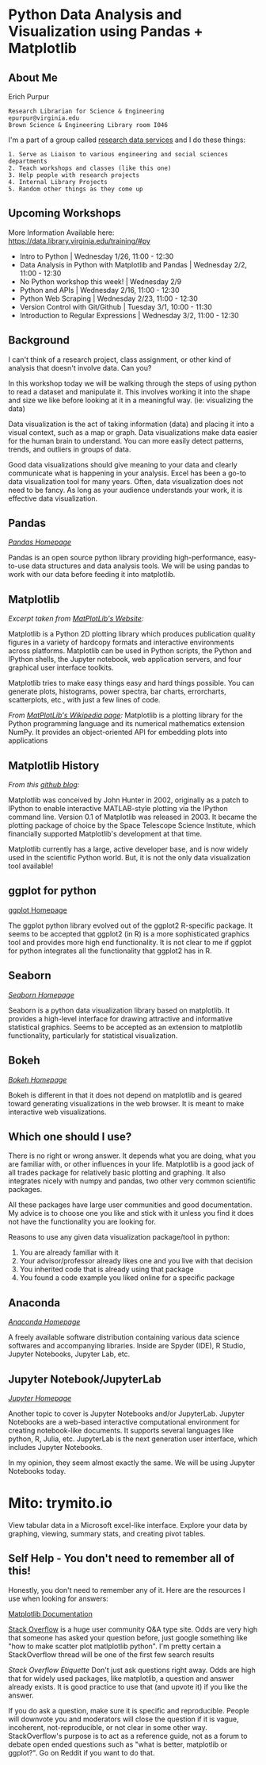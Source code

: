 
# Python Data Analysis and Visualization using Pandas + Matplotlib



## **About Me**

Erich Purpur

    Research Librarian for Science & Engineering
    epurpur@virginia.edu
    Brown Science & Engineering Library room I046


I'm a part of a group called [research data services](https://data.library.virginia.edu/) and I do these things:
    
    1. Serve as Liaison to various engineering and social sciences departments
    2. Teach workshops and classes (like this one)
    3. Help people with research projects
    4. Internal Library Projects
    5. Random other things as they come up
    
## **Upcoming Workshops**

More Information Available here: https://data.library.virginia.edu/training/#py

* Intro to Python                     |                Wednesday 1/26,  11:00 - 12:30
* Data Analysis in Python with Matplotlib and Pandas | Wednesday 2/2,   11:00 - 12:30
* No Python workshop this week!                |       Wednesday 2/9
* Python and APIs                               |      Wednesday 2/16,  11:00 - 12:30
* Python Web Scraping                            |     Wednesday 2/23,  11:00 - 12:30
* Version Control with Git/Github                 |    Tuesday   3/1,   10:00 - 11:30
* Introduction to Regular Expressions              |   Wednesday 3/2,   11:00 - 12:30                                    
    
    
## **Background**
I can't think of a research project, class assignment, or other kind of analysis that doesn't involve data.  Can you? 

In this workshop today we will be walking through the steps of using python to read a dataset and manipulate it. This involves working it into the shape and size we like before looking at it in a meaningful way. (ie: visualizing the data)

Data visualization is the act of taking information (data) and placing it into a visual context, such as a map or graph. Data 
visualizations make data easier for the human brain to understand. You can more easily detect patterns, trends, and outliers 
in groups of data. 

Good data visualizations should give meaning to your data and clearly communicate what is happening in your analysis. Excel 
has been a go-to data visualization tool for many years. Often, data visualization does not need to be fancy. As long as your 
audience understands your work, it is effective data visualization.

## **Pandas**
*[Pandas Homepage](https://pandas.pydata.org/)*

Pandas is an open source python library providing high-performance, easy-to-use data structures and data analysis tools. We 
will be using pandas to work with our data before feeding it into matplotlib.

## **Matplotlib**
*Excerpt taken from [MatPlotLib's Website](https://matplotlib.org/):*

Matplotlib is a Python 2D plotting library which produces publication quality figures in a variety of hardcopy formats and 
interactive environments across platforms. Matplotlib can be used in Python scripts, the Python and IPython shells, the 
Jupyter notebook, web application servers, and four graphical user interface toolkits.

Matplotlib tries to make easy things easy and hard things possible. You can generate plots, histograms, power spectra, bar 
charts, errorcharts, scatterplots, etc., with just a few lines of code.

*From [MatPlotLib's Wikipedia page](https://en.wikipedia.org/wiki/Matplotlib):*
Matplotlib is a plotting library for the Python programming language and its numerical mathematics extension NumPy. It 
provides an object-oriented API for embedding plots into applications

## **Matplotlib History**
*From this [github blog](http://jakevdp.github.io/blog/2013/03/23/matplotlib-and-the-future-of-visualization-in-python/):*

Matplotlib was conceived by John Hunter in 2002, originally as a patch to IPython to enable interactive MATLAB-style plotting 
via the IPython command line. Version 0.1 of Matplotlib was released in 2003. It became the plotting package of choice by the 
Space Telescope Science Institute, which financially supported Matplotlib's development at that time. 

Matplotlib currently has a large, active developer base, and is now widely used in the scientific Python world. 
But, it is not the only data visualization tool available!

## **ggplot for python**
[ggplot Homepage](http://ggplot.yhathq.com/)

The ggplot python library evolved out of the ggplot2 R-specific package. It seems to be accepted that ggplot2 (in R) is a 
more sophisticated graphics tool and provides more high end functionality. It is not clear to me if ggplot for python 
integrates all the functionality that ggplot2 has in R. 

## **Seaborn**
*[Seaborn Homepage](https://seaborn.pydata.org/)*

Seaborn is a python data visualization library based on matplotlib. It provides a high-level interface for drawing attractive 
and informative statistical graphics. Seems to be accepted as an extension to matplotlib functionality, particularly for 
statistical visualization.

## **Bokeh**
*[Bokeh Homepage](https://docs.bokeh.org/en/latest/index.html)*

Bokeh is different in that it does not depend on matplotlib and is geared toward generating visualizations in the web 
browser. It is meant to make interactive web visualizations.  

## **Which one should I use?**

There is no right or wrong answer. It depends what you are doing, what you are familiar with, or other influences in your 
life. Matplotlib is a good jack of all trades package for relatively basic plotting and graphing. It also integrates nicely with numpy and pandas, two other very common scientific packages. 

All these packages have large user communities and good documentation. My advice is to choose one you like and stick with it 
unless you find it does not have the functionality you are looking for.

Reasons to use any given data visualization package/tool in python:
1. You are already familiar with it
2. Your advisor/professor already likes one and you live with that decision
3. You inherited code that is already using that package
4. You found a code example you liked online for a specific package


## **Anaconda**
*[Anaconda Homepage](https://www.anaconda.com/)*

A freely available software distribution containing various data science softwares and accompanying libraries. Inside are Spyder (IDE), R Studio, Jupyter Notebooks, Jupyter Lab, etc.

## **Jupyter Notebook/JupyterLab**
*[Jupyter Homepage](https://jupyter.org/)*

Another topic to cover is Jupyter Notebooks and/or JupyterLab. 
Jupyter Notebooks are a web-based interactive computational environment for creating notebook-like documents. It supports 
several languages like python, R, Julia, etc.
JupyterLab is the next generation user interface, which includes Jupyter Notebooks. 

In my opinion, they seem almost exactly the same. We will be using Jupyter Notebooks today.

# Mito: trymito.io

View tabular data in a Microsoft excel-like interface. Explore your data by graphing, viewing, summary stats, and creating pivot tables. 

## **Self Help - You don't need to remember all of this!**

Honestly, you don't need to remember any of it. Here are the resources I use when looking for answers:

[Matplotlib Documentation](https://matplotlib.org/3.1.1/index.html)

[Stack Overflow](https://stackoverflow.com/) is a huge user community Q&A type site. Odds are very high that someone has 
asked your question before, just google something like "how to make scatter plot matlplotlib python". I'm pretty certain a 
StackOverflow thread will be one of the first few search results

*Stack Overflow Etiquette*
Don't just ask questions right away. Odds are high that for widely used packages, like matplotlib, a question and answer 
already exists. It is good practice to use that (and upvote it) if you like the answer. 

If you do ask a question, make sure it is specific and reproducible. People will downvote you and moderators will close the 
question if it is vague, incoherent, not-reproducible, or not clear in some other way. StackOverflow's purpose is to act as 
a reference guide, not as a forum to debate open ended questions such as "what is better, matplotlib or ggplot?". Go on 
Reddit if you want to do that. 
